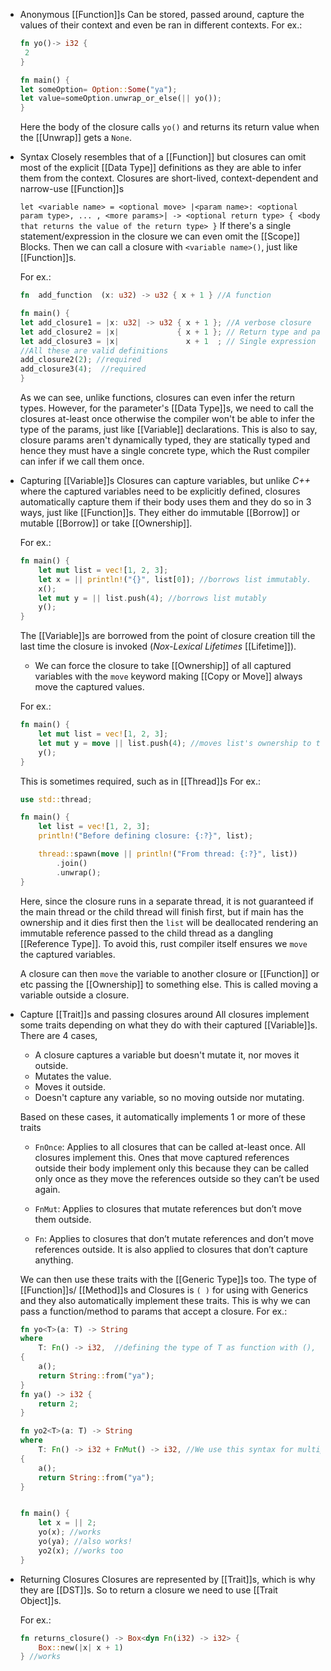 - Anonymous [[Function]]s
  Can be stored, passed around, capture the values of their context and even be ran in different contexts.
  For ex.:
  ```rust
  fn yo()-> i32 {
   2
  }
  
  fn main() {
  let someOption= Option::Some("ya");
  let value=someOption.unwrap_or_else(|| yo());
  }
  ```
  Here the body of the closure calls ``yo()`` and returns its return value when the [[Unwrap]] gets a ``None``.
- Syntax
  Closely resembles that of a [[Function]] but closures can omit most of the explicit [[Data Type]] definitions as they are able to infer them from the context.
  Closures are short-lived, context-dependent and narrow-use [[Function]]s
  
  ``
  let <variable name> = <optional move> |<param name>: <optional param type>, ... , <more params>| -> <optional return type> { <body that returns the value of the return type> }
  ``
  If there's a single statement/expression in the closure we can even omit the [[Scope]] Blocks.
  Then we can call a closure with ``<variable name>()``, just like [[Function]]s. 
  
  For ex.:
  ```rust
  fn  add_function  (x: u32) -> u32 { x + 1 } //A function
  
  fn main() {
  let add_closure1 = |x: u32| -> u32 { x + 1 }; //A verbose closure
  let add_closure2 = |x|             { x + 1 }; // Return type and param type is inferred
  let add_closure3 = |x|               x + 1  ; // Single expression so the block can be omitted
  //All these are valid definitions
  add_closure2(2); //required
  add_closure3(4);  //required
  }
  ```
  As we can see, unlike functions, closures can even infer the return types. However, for the parameter's [[Data Type]]s, we need to call the closures at-least once otherwise the compiler won't be able to infer the type of the params, just like [[Variable]] declarations. This is also to say, closure params aren't dynamically typed, they are statically typed and hence they must have a single concrete type, which the Rust compiler can infer if we call them once.
- Capturing [[Variable]]s
  Closures can capture variables, but unlike *C++* where the captured variables need to be explicitly defined, closures automatically capture them if their body uses them and they do so in 3 ways, just like [[Function]]s. They either do immutable [[Borrow]] or mutable [[Borrow]] or take [[Ownership]].
  
  For ex.:
  ```rust
  fn main() {
      let mut list = vec![1, 2, 3];
      let x = || println!("{}", list[0]); //borrows list immutably.
      x();
      let mut y = || list.push(4); //borrows list mutably
      y();
  }
  ```
  The [[Variable]]s are borrowed from the point of closure creation till the last time the closure is invoked (*Nox-Lexical Lifetimes* [[Lifetime]]).
  
  * We can force the closure to take [[Ownership]] of all captured variables with the ``move`` keyword making [[Copy or Move]] always move the captured values.
  
  For ex.:
  
  ```rust
  fn main() {
      let mut list = vec![1, 2, 3];
      let mut y = move || list.push(4); //moves list's ownership to the closure
      y();
  }
  ```
  
  This is sometimes required, such as in [[Thread]]s
  For ex.:
  ```rust
  use std::thread;
  
  fn main() {
      let list = vec![1, 2, 3];
      println!("Before defining closure: {:?}", list);
  
      thread::spawn(move || println!("From thread: {:?}", list))
          .join()
          .unwrap();
  }
  ```
  Here, since the closure runs in a separate thread, it is not guaranteed if the main thread or the child thread will finish first, but if main has the ownership and it dies first then the ``list`` will be deallocated rendering an immutable reference passed to the child thread as a dangling [[Reference Type]]. To avoid this, rust compiler itself ensures we ``move`` the captured variables.
  
  A closure can then ``move`` the variable to another closure or [[Function]] or etc passing the [[Ownership]] to something else. This is called moving a variable outside a closure.
- Capture [[Trait]]s and passing closures around
  All closures implement some traits depending on what they do with their captured [[Variable]]s. 
  There are 4 cases, 
  
  * A closure captures a variable but doesn't mutate it, nor moves it outside.
  * Mutates the value.
  * Moves it outside.
  * Doesn't capture any variable, so no moving outside nor mutating.
  
  Based on these cases, it automatically implements 1 or more of these traits
  
  * ``FnOnce``: Applies to all closures that can be called at-least once. All closures implement this. Ones that move captured references outside their body implement only this because they can be called only once as they move the references outside so they can’t be used again.
  
  * ``FnMut``: Applies to closures that mutate references but don’t move them outside.
  
  * ``Fn``: Applies to closures that don’t mutate references and don’t move references outside. It is also applied to closures that don’t capture anything.
  
  We can then use these traits with the [[Generic Type]]s too. The type of [[Function]]s/ [[Method]]s and Closures is ``( )`` for using with Generics and they also automatically implement these traits. This is why we can pass a function/method to params that accept a closure.
  For ex.:
  ```rust
  fn yo<T>(a: T) -> String 
  where
      T: Fn() -> i32,  //defining the type of T as function with (), then the trait with Fn and return type of the closure/function passed to T
  {
      a();
      return String::from("ya");
  }
  fn ya() -> i32 {
      return 2;
  }
  
  fn yo2<T>(a: T) -> String
  where
      T: Fn() -> i32 + FnMut() -> i32, //We use this syntax for multiple Fn traits.
  {
      a();
      return String::from("ya");
  }
  
  
  fn main() {
      let x = || 2;
      yo(x); //works
      yo(ya); //also works!
      yo2(x); //works too
  }
  
  ```
- Returning Closures
  Closures are represented by [[Trait]]s, which is why they are [[DST]]s. 
  So to return a closure we need to use [[Trait Object]]s.
  
  For ex.:
  ```rust
  fn returns_closure() -> Box<dyn Fn(i32) -> i32> {
      Box::new(|x| x + 1)
  } //works
  ```